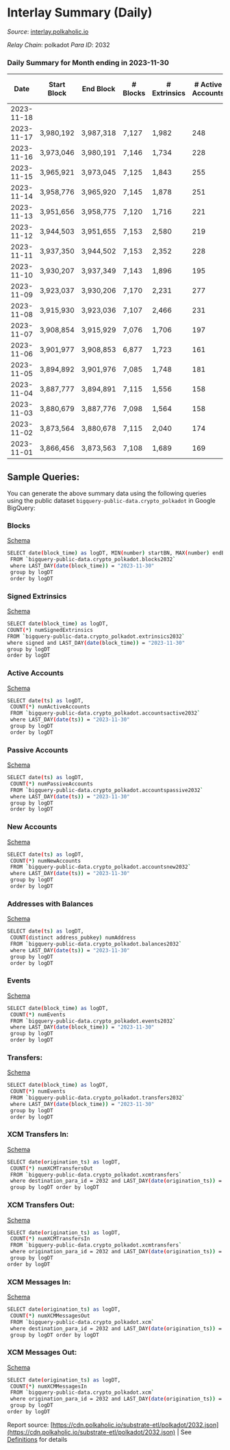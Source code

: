 # Interlay Summary (Daily)

_Source_: [interlay.polkaholic.io](https://interlay.polkaholic.io)

*Relay Chain*: polkadot
*Para ID*: 2032



### Daily Summary for Month ending in 2023-11-30


| Date    | Start Block | End Block | # Blocks | # Extrinsics | # Active Accounts | # Passive Accounts | # New Accounts | # Addresses | # Events  | # Transfers ($USD) | # XCM Transfers In ($USD) | # XCM Transfers Out ($USD) | # XCM In | # XCM Out | Issues |
|---------|-------------|-----------|----------|--------------|-------------------|--------------------|----------------|-------------|-----------|--------------------|---------------------------|----------------------------|----------|-----------|--------|
| 2023-11-18 |  |  |  |  |  |  |  |  |  |   | 25 ($27,238.59) | 15 ($32,520.98) | 70 | 51 |  |
| 2023-11-17 | 3,980,192 | 3,987,318 | 7,127 | 1,982 | 248 | 36 | 14 | 13,029 | 69,025 | 7,834 ($180,330.02) | 16 ($20,997.59) | 8 ($7,796.14) | 76 | 52 |  |
| 2023-11-16 | 3,973,046 | 3,980,191 | 7,146 | 1,734 | 228 | 31 |  | 13,015 | 66,751 | 7,754 ($203,309.51) | 16 ($11,538.69) | 1 ($4,498.01) | 75 | 46 |  |
| 2023-11-15 | 3,965,921 | 3,973,045 | 7,125 | 1,843 | 255 | 28 | 10 | 13,006 | 68,393 | 7,876 ($99,197.28) | 15 ($2,393.51) | 7 ($4,464.67) | 68 | 42 |  |
| 2023-11-14 | 3,958,776 | 3,965,920 | 7,145 | 1,878 | 251 | 36 | 12 | 12,996 | 68,634 | 7,865 ($222,811.25) | 12 ($14,599.73) | 14 ($6,414.37) | 63 | 56 |  |
| 2023-11-13 | 3,951,656 | 3,958,775 | 7,120 | 1,716 | 221 | 40 | 12 | 12,984 | 67,558 | 7,909 ($74,840.98) | 7 ($677.66) | 8 ($41,588.68) | 31 | 44 |  |
| 2023-11-12 | 3,944,503 | 3,951,655 | 7,153 | 2,580 | 219 | 39 | 19 | 12,972 | 73,758 | 9,214 ($100,876.62) | 15 ($13,742.07) | 4 ($745.03) | 58 | 66 |  |
| 2023-11-11 | 3,937,350 | 3,944,502 | 7,153 | 2,352 | 228 | 34 | 10 | 12,953 | 71,270 | 7,885 ($124,359.73) | 19 ($10,755.64) | 11 ($837.35) | 56 | 83 |  |
| 2023-11-10 | 3,930,207 | 3,937,349 | 7,143 | 1,896 | 195 | 33 | 11 | 12,943 | 67,685 | 7,609 ($38,198.78) | 14 ($5,806.74) | 9 ($6,157.73) | 23 | 26 |  |
| 2023-11-09 | 3,923,037 | 3,930,206 | 7,170 | 2,231 | 277 | 50 | 20 | 12,932 | 70,706 | 8,084 ($165,675.07) | 12 ($27,946.99) | 13 ($27,000.81) | 102 | 64 |  |
| 2023-11-08 | 3,915,930 | 3,923,036 | 7,107 | 2,466 | 231 | 33 | 13 | 12,912 | 70,388 | 7,666 ($179,451.16) | 10 ($16,728.14) | 12 ($13,763.21) | 31 | 31 |  |
| 2023-11-07 | 3,908,854 | 3,915,929 | 7,076 | 1,706 | 197 | 30 | 10 | 12,899 | 67,047 | 7,678 ($1,108,143.76) | 15 ($79,559.35) | 6 ($18,935.44) | 42 | 60 |  |
| 2023-11-06 | 3,901,977 | 3,908,853 | 6,877 | 1,723 | 161 | 30 | 11 | 12,889 | 65,412 | 7,323 ($81,370.34) | 15 ($14,936.35) | 2 ($4,910.23) | 40 | 40 |  |
| 2023-11-05 | 3,894,892 | 3,901,976 | 7,085 | 1,748 | 181 | 31 | 4 | 12,878 | 66,828 | 7,540 ($122,900.77) | 10 ($14,850.90) | 4 ($664.88) | 30 | 39 |  |
| 2023-11-04 | 3,887,777 | 3,894,891 | 7,115 | 1,556 | 158 | 26 |  | 12,874 | 67,300 | 7,426 ($48,695.47) | 2 ($52.55) | 1 ($1,327.45) | 15 | 18 |  |
| 2023-11-03 | 3,880,679 | 3,887,776 | 7,098 | 1,564 | 158 | 25 | 9 | 12,865 | 65,665 | 7,430 ($52,530.60) | 9 ($1,719.34) | 3 ($967.26) | 33 | 38 |  |
| 2023-11-02 | 3,873,564 | 3,880,678 | 7,115 | 2,040 | 174 | 22 | 4 | 12,856 | 79,186 | 7,584 ($138,536.29) | 13 ($3,391.49) | 5 ($4,343.91) | 41 | 48 |  |
| 2023-11-01 | 3,866,456 | 3,873,563 | 7,108 | 1,689 | 169 | 23 | 5 | 12,852 | 66,582 | 7,660 ($102,121.55) | 12 ($3,479.69) | 1 ($750.54) | 43 | 52 |  |

## Sample Queries:
You can generate the above summary data using the following queries using the public dataset `bigquery-public-data.crypto_polkadot` in Google BigQuery:


### Blocks 

[Schema](https://github.com/colorfulnotion/substrate-etl/blob/main/schema/blocks.json)

```bash
SELECT date(block_time) as logDT, MIN(number) startBN, MAX(number) endBN, COUNT(*) numBlocks 
 FROM `bigquery-public-data.crypto_polkadot.blocks2032`  
 where LAST_DAY(date(block_time)) = "2023-11-30" 
 group by logDT 
 order by logDT
```

### Signed Extrinsics 

[Schema](https://github.com/colorfulnotion/substrate-etl/blob/main/schema/extrinsics.json)

```bash
SELECT date(block_time) as logDT, 
COUNT(*) numSignedExtrinsics 
FROM `bigquery-public-data.crypto_polkadot.extrinsics2032`  
where signed and LAST_DAY(date(block_time)) = "2023-11-30" 
group by logDT 
order by logDT
```

### Active Accounts 

[Schema](https://github.com/colorfulnotion/substrate-etl/blob/main/schema/accountsactive.json)

```bash
SELECT date(ts) as logDT, 
 COUNT(*) numActiveAccounts 
 FROM `bigquery-public-data.crypto_polkadot.accountsactive2032` 
 where LAST_DAY(date(ts)) = "2023-11-30" 
 group by logDT 
 order by logDT
```

### Passive Accounts 

[Schema](https://github.com/colorfulnotion/substrate-etl/blob/main/schema/accountspassive.json)

```bash
SELECT date(ts) as logDT, 
 COUNT(*) numPassiveAccounts 
 FROM `bigquery-public-data.crypto_polkadot.accountspassive2032` 
 where LAST_DAY(date(ts)) = "2023-11-30" 
 group by logDT 
 order by logDT
```

### New Accounts 

[Schema](https://github.com/colorfulnotion/substrate-etl/blob/main/schema/accountsnew.json)

```bash
SELECT date(ts) as logDT, 
 COUNT(*) numNewAccounts 
 FROM `bigquery-public-data.crypto_polkadot.accountsnew2032` 
 where LAST_DAY(date(ts)) = "2023-11-30" 
 group by logDT
 order by logDT
```

### Addresses with Balances 

[Schema](https://github.com/colorfulnotion/substrate-etl/blob/main/schema/balances.json)

```bash
SELECT date(ts) as logDT,
 COUNT(distinct address_pubkey) numAddress 
 FROM `bigquery-public-data.crypto_polkadot.balances2032` 
 where LAST_DAY(date(ts)) = "2023-11-30" 
 group by logDT 
 order by logDT
```

### Events 

[Schema](https://github.com/colorfulnotion/substrate-etl/blob/main/schema/events.json)

```bash
SELECT date(block_time) as logDT, 
 COUNT(*) numEvents 
 FROM `bigquery-public-data.crypto_polkadot.events2032` 
 where LAST_DAY(date(block_time)) = "2023-11-30" 
 group by logDT 
 order by logDT
```

### Transfers:

[Schema](https://github.com/colorfulnotion/substrate-etl/blob/main/schema/transfers.json)

```bash
SELECT date(block_time) as logDT, 
 COUNT(*) numEvents 
 FROM `bigquery-public-data.crypto_polkadot.transfers2032` 
 where LAST_DAY(date(block_time)) = "2023-11-30" 
 group by logDT 
 order by logDT
```

### XCM Transfers In: 

[Schema](https://github.com/colorfulnotion/substrate-etl/blob/main/schema/xcmtransfers.json)

```bash
SELECT date(origination_ts) as logDT, 
 COUNT(*) numXCMTransfersOut 
 FROM `bigquery-public-data.crypto_polkadot.xcmtransfers` 
 where destination_para_id = 2032 and LAST_DAY(date(origination_ts)) = "2023-11-30" 
 group by logDT order by logDT
```

### XCM Transfers Out: 

[Schema](https://github.com/colorfulnotion/substrate-etl/blob/main/schema/xcmtransfers.json)

```bash
SELECT date(origination_ts) as logDT, 
 COUNT(*) numXCMTransfersIn 
 FROM `bigquery-public-data.crypto_polkadot.xcmtransfers` 
 where origination_para_id = 2032 and LAST_DAY(date(origination_ts)) = "2023-11-30" 
 group by logDT 
order by logDT
```

### XCM Messages In: 

[Schema](https://github.com/colorfulnotion/substrate-etl/blob/main/schema/xcm.json)

```bash
SELECT date(origination_ts) as logDT, 
 COUNT(*) numXCMMessagesOut 
 FROM `bigquery-public-data.crypto_polkadot.xcm` 
 where destination_para_id = 2032 and LAST_DAY(date(origination_ts)) = "2023-11-30" 
 group by logDT order by logDT
```

### XCM Messages Out: 

[Schema](https://github.com/colorfulnotion/substrate-etl/blob/main/schema/xcm.json)

```bash
SELECT date(origination_ts) as logDT, 
 COUNT(*) numXCMMessagesIn 
 FROM `bigquery-public-data.crypto_polkadot.xcm` 
 where origination_para_id = 2032 and LAST_DAY(date(origination_ts)) = "2023-11-30" 
 group by logDT 
order by logDT
```


Report source: [https://cdn.polkaholic.io/substrate-etl/polkadot/2032.json](https://cdn.polkaholic.io/substrate-etl/polkadot/2032.json) | See [Definitions](/DEFINITIONS.md) for details
